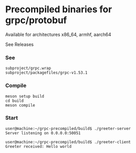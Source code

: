 # Precompiled binaries for grpc/protobuf
Available for architectures x86_64, armhf, aarch64

See Releases

### See 
```
subproject/grpc.wrap
subproject/packagefiles/grpc-v1.53.1
```

### Compile
``` 
meson setup build
cd build
meson compile
```

### Start
```
user@machine:~/grpc-precompiled/build$ ./greeter-server
Server listening on 0.0.0.0:50051
```

```
user@machine:~/grpc-precompiled/build$ ./greeter-client
Greeter received: Hello world
```